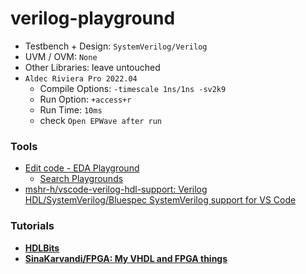verilog-playground
==================
- Testbench + Design: `SystemVerilog/Verilog`
- UVM / OVM: `None`
- Other Libraries: leave untouched
- `Aldec Riviera Pro 2022.04`
  - Compile Options: `-timescale 1ns/1ns -sv2k9`
  - Run Option: `+access+r`
  - Run Time: `10ms`
  - check `Open EPWave after run`
### Tools
- [Edit code - EDA Playground](https://www.edaplayground.com/home)
  - [Search Playgrounds](https://www.edaplayground.com/playgrounds?searchString=&_showAllResults=on&language=SystemVerilog%2FVerilog&simulator=&methodologies=&_libraries=on&_easierUVM=on&curated=true&_curated=on&_csrf=fab1edc4-1df9-4bb0-81b0-738120ce4643)
- [mshr-h/vscode-verilog-hdl-support: Verilog HDL/SystemVerilog/Bluespec SystemVerilog support for VS Code](https://github.com/mshr-h/vscode-verilog-hdl-support)

### Tutorials
- [**HDLBits**](https://hdlbits.01xz.net/wiki/Main_Page)
- [**SinaKarvandi/FPGA: My VHDL and FPGA things**](https://github.com/SinaKarvandi/FPGA)
